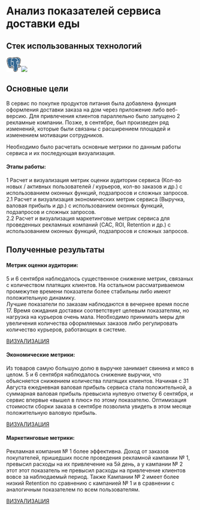 # Анализ показателей сервиса доставки еды

## Cтек использованных технологий 
<img src="https://github.com/devicons/devicon/blob/master/icons/postgresql/postgresql-original.svg" height="40"/><img src="https://336118.selcdn.ru/Gutsy-Culebra/products/Redash-Logo.png" height="40"/>

## Основные цели 
  В сервис по покупке продуктов питания была добавлена функция оформления доставки заказа на дом через приложение либо веб-версию. Для привлечения клиентов параллельно было запущено 2 рекламные компании. Позже, в сентябре, был произведен ряд изменений, которые были связаны с расширением площадей и изменением мотивации сотрудников.
  
  Необходимо было расчетать основные метрики по данным работы сервиса и их последующая визуализация.
#### Этапы работы:
1 Расчет и визуализация метрик оценки аудитории сервиса (Кол-во новых / активных пользователей / курьеров, кол-во заказов и др.) с использованием оконных функций, подзапросов и сложных запросов.<br>
2.1 Расчет и визуализация экономических метрик сервиса (Выручка, валовая прибыль и др.) с использованием оконных функций, подзапросов и сложных запросов.<br>
2.2 Расчет и визуализация маркетинговые метрик сервиса для проведенных рекламных компаний (CAC, ROI, Retention и др.) с использованием оконных функций, подзапросов и сложных запросов.<br>

## Полученные результаты 

#### Метрик оценки аудитории:
5 и 6 сентября наблюдалось существенное снижение метрик, связаных с количеством платящих клиентов. На остальном рассматриваемом промежутке времени показатели более стабильны либо имеют положительную динамику.    
Лучшие показатели по заказам наблюдаются в вечернее время после 17. Время ожидания доставки соответствует целевым показателям, но нагрузка на курьеров очень мала. Необходимо принимать меры для увеличения количества оформляемых заказов либо регулировать количество курьеров, работающих в системе.

[ВИЗУАЛИЗАЦИЯ](https://redash.public.karpov.courses/public/dashboards/fsmhbQZle6FJcfnE8HbhLC0rSu8cGjclmHdjpTV9?org_slug=default)

#### Экономические метрики:
Из товаров самую большую долю в выручке занимает свинина и мясо в целом.
5 и 6 сентября наблюдалось снижение выручки, что объясняется снижением количества платящих клиентов. Начиная с 31 Августа ежедневная валовая прибыль сервиса стала положительной, а суммарная валовая прибыль превысила нулевую отметку 6 сентября, и сервис впервые «вышел в плюс» по этому показателю.
Оптимизация стоимости сборки заказа в сентябре позволила увидеть в этом месяце положительную валовую прибыль.

[ВИЗУАЛИЗАЦИЯ](https://redash.public.karpov.courses/public/dashboards/YWpHWm47j9vGZwqK4Cnznih0t6mLW5II3M9DDHdq?org_slug=default)

#### Маркетинговые метрики:

Рекламная компания № 1 более эффективна. Доход от заказов покупателей, пришедших после проведения рекламной кампании № 1, превысил расходы на их привлечение на 5й день, а у кампании № 2 этот этот показатель не превысил расходы на привлечение клиентов вовсе за наблюдаемый период. Также Кампании № 2 имеет более низкий Retention по сравнению с кампанией № 1 и в сравнении с аналогичным показателем по всем пользователям.

[ВИЗУАЛИЗАЦИЯ](https://redash.public.karpov.courses/public/dashboards/P4EvKqOhIqJ67Alvxndt58RyQZy4Sp5f1G43LLTX?org_slug=default)
